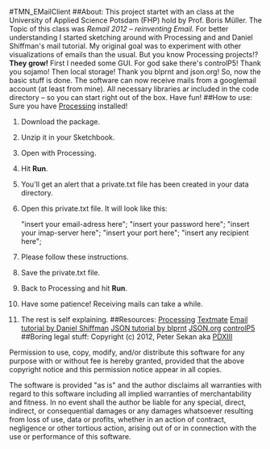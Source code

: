 #TMN_EMailClient
##About:
This project startet with an class at the University of Applied Science Potsdam (FHP) hold by Prof. Boris Müller. The Topic of this class was _Remail_ _2012_ _–_ _reinventing_ _Email._ For better understanding I started sketching around with Processing and and Daniel Shiffman's mail tutorial. My original goal was to experiment with other visualizations of emails than the usual. But you know Processing projects!? __They grow!__ First I needed some GUI. For god sake there's controlP5! Thank you sojamo! Then local storage! Thank you blprnt and json.org! So, now the basic stuff is done. The software can now receive mails from a googlemail account (at least from mine). All necessary libraries ar included in the code directory – so you can start right out of the box. Have fun!
##How to use:
Sure you have [Processing](http://processing.org/ "Processing") installed!

1.	Download the package.
2.	Unzip it in your Sketchbook.
3.	Open with Processing.
4.	Hit __Run__.
5.	You'll get an alert that a private.txt file has been created in your data directory.
6.	Open this private.txt file. It will look like this:
	
	"insert your email-adress here";
	"insert your password here";
	"insert your imap-server here";
	"insert your port here";
	"insert any recipient here";
	
7.	Please follow these instructions.
8.	Save the private.txt file.
9.	Back to Processing and hit __Run__.
10.	Have some patience! Receiving mails can take a while.
11. The rest is self explaining.
##Resources:
[Processing](http://processing.org/ "Processing") 
[Textmate](http://macromates.com/ "My editor of choice. And thanx for TM2")
[Email tutorial by Daniel Shiffman](http://www.shiffman.net/2007/11/13/e-mail-processing/ "Email tutorial by Daniel Shiffman")
[JSON tutorial by blprnt](http://blog.blprnt.com/blog/blprnt/processing-json-the-new-york-times "JSON tutorial by blprnt") 
[JSON.org](http://www.json.org/java/index.html "JSON for JAVA")
[controlP5](http://www.sojamo.de/libraries/controlP5/ "nice GUI library for Processing")
##Boring legal stuff:
Copyright (c) 2012, Peter Sekan aka [PDXIII](mailto:pdxiii@the-moron.net "Mail me!")

Permission to use, copy, modify, and/or distribute this software for any purpose with or without fee is hereby granted, provided that the above copyright notice and this permission notice appear in all copies.

The software is provided "as is" and the author disclaims all warranties with regard to this software including all implied warranties of merchantability and fitness. In no event shall the author be liable for any special, direct, indirect, or consequential damages or any damages whatsoever resulting from loss of use, data or profits, whether in an action of contract, negligence or other tortious action, arising out of or in connection with the use or performance of this software.